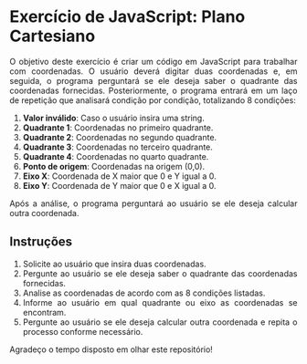 # Exercício de JavaScript: Plano Cartesiano

<div style="text-align: justify;">
O objetivo deste exercício é criar um código em JavaScript para trabalhar com coordenadas. O usuário deverá digitar duas coordenadas e, em seguida, o programa perguntará se ele deseja saber o quadrante das coordenadas fornecidas. 
Posteriormente, o programa entrará em um laço de repetição que analisará condição por condição, totalizando 8 condições:

<P>

1. **Valor inválido**: Caso o usuário insira uma string.
2. **Quadrante 1**: Coordenadas no primeiro quadrante.
3. **Quadrante 2**: Coordenadas no segundo quadrante.
4. **Quadrante 3**: Coordenadas no terceiro quadrante.
5. **Quadrante 4**: Coordenadas no quarto quadrante.
6. **Ponto de origem**: Coordenadas na origem (0,0).
7. **Eixo X**: Coordenada de X maior que 0 e Y igual a 0.
8. **Eixo Y**: Coordenada de Y maior que 0 e X igual a 0.

Após a análise, o programa perguntará ao usuário se ele deseja calcular outra coordenada.

## Instruções

1. Solicite ao usuário que insira duas coordenadas.
2. Pergunte ao usuário se ele deseja saber o quadrante das coordenadas fornecidas.
3. Analise as coordenadas de acordo com as 8 condições listadas.
4. Informe ao usuário em qual quadrante ou eixo as coordenadas se encontram.
5. Pergunte ao usuário se ele deseja calcular outra coordenada e repita o processo conforme necessário.

Agradeço o tempo disposto em olhar este repositório!
</div>
